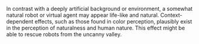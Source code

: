 In contrast with a deeply artificial background or environment, a somewhat natural robot or virtual agent may appear life-like and natural. Context-dependent effects, such as those found in color perception, plausibly exist in the perception of naturalness and human nature. This effect might be able to rescue robots from the uncanny valley.